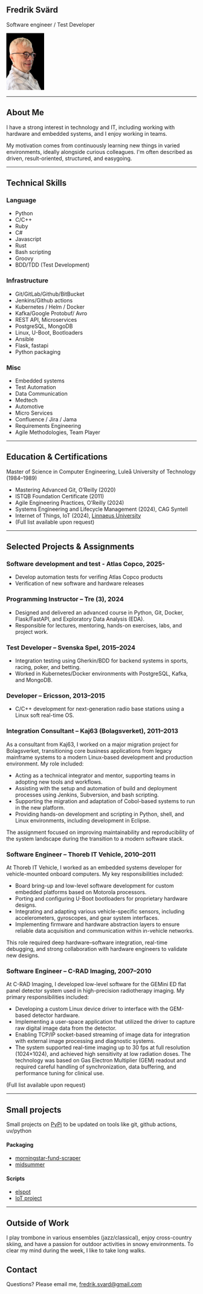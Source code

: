 
## Fredrik Svärd 

Software engineer / Test Developer

<img src="me-no_bl.png" alt="Description"  width="100" style="margin-right: 200px;">

---

## About Me  
I have a strong interest in technology and IT, including working with hardware and embedded systems, and I enjoy working in teams. 

My motivation comes from continuously learning new things in varied environments, ideally alongside curious colleagues. I'm often described as driven, result-oriented, structured, and easygoing.


---

## Technical Skills

### Language
- Python  
- C/C++  
- Ruby  
- C#  
- Javascript
- Rust 
- Bash scripting
- Groovy
- BDD/TDD (Test Development)  

### Infrastructure
- Git/GitLab/Github/BitBucket
- Jenkins/Github actions
- Kubernetes / Helm / Docker  
- Kafka/Google Protobuf/ Avro  
- REST API, Microservices  
- PostgreSQL, MongoDB  
- Linux, U-Boot, Bootloaders  
- Ansible
- Flask, fastapi
- Python packaging

### Misc 
- Embedded systems
- Test Automation  
- Data Communication
- Medtech
- Automotive
- Micro Services
- Confluence / Jira / Jama 
- Requirements Engineering  
- Agile Methodologies, Team Player

---

## Education & Certifications  
Master of Science in Computer Engineering, Luleå University of Technology (1984–1989)  
- Mastering Advanced Git, O’Reilly (2020)  
- ISTQB Foundation Certificate (2011)  
- Agile Engineering Practices, O’Reilly (2024)
- Systems Engineering and Lifecycle Management (2024), CAG Syntell
- Internet of Things, IoT (2024), [Linnaeus University](https://lnu.se/en/)
- (Full list available upon request)

---

## Selected Projects & Assignments

### Software development and test - Atlas Copco, 2025-
- Develop automation tests for verifing Atlas Copco products
- Verification of new software and hardware releases

### Programming Instructor – Tre (3), 2024  
- Designed and delivered an advanced course in Python, Git, Docker, Flask/FastAPI, and Exploratory Data Analysis (EDA).  
- Responsible for lectures, mentoring, hands-on exercises, labs, and project work.

### Test Developer – Svenska Spel, 2015–2024  
- Integration testing using Gherkin/BDD for backend systems in sports, racing, poker, and betting.  
- Worked in Kubernetes/Docker environments with PostgreSQL, Kafka, and MongoDB.

### Developer – Ericsson, 2013–2015  
- C/C++ development for next-generation radio base stations using a Linux soft real-time OS.


### Integration Consultant – Kaj63 (Bolagsverket), 2011–2013
As a consultant from Kaj63, I worked on a major migration project for Bolagsverket, transitioning core business applications from legacy mainframe systems to a modern Linux-based development and production environment. My role included:

- Acting as a technical integrator and mentor, supporting teams in adopting new tools and workflows.
- Assisting with the setup and automation of build and deployment processes using Jenkins, Subversion, and bash scripting.
- Supporting the migration and adaptation of Cobol-based systems to run in the new platform.
- Providing hands-on development and scripting in Python, shell, and Linux environments, including development in Eclipse.

The assignment focused on improving maintainability and reproducibility of the system landscape during the transition to a modern software stack.

### Software Engineer – Thoreb IT Vehicle, 2010–2011
At Thoreb IT Vehicle, I worked as an embedded systems developer for vehicle-mounted onboard computers. My key responsibilities included:

- Board bring-up and low-level software development for custom embedded platforms based on Motorola processors.
- Porting and configuring U-Boot bootloaders for proprietary hardware designs.
- Integrating and adapting various vehicle-specific sensors, including accelerometers, gyroscopes, and gear system interfaces.
- Implementing firmware and hardware abstraction layers to ensure reliable data acquisition and communication within in-vehicle networks.

This role required deep hardware–software integration, real-time debugging, and strong collaboration with hardware engineers to validate new designs.


### Software Engineer – C-RAD Imaging, 2007–2010
At C-RAD Imaging, I developed low-level software for the GEMini ED flat panel detector system used in high-precision radiotherapy imaging. My primary responsibilities included: 

- Developing a custom Linux device driver to interface with the GEM-based detector hardware.
- Implementing a user-space application that utilized the driver to capture raw digital image data from the detector.
- Enabling TCP/IP socket-based streaming of image data for integration with external image processing and diagnostic systems.
- The system supported real-time imaging up to 30 fps at full resolution (1024×1024), and achieved high sensitivity at low radiation doses. The technology was based on Gas Electron Multiplier (GEM) readout and required careful handling of synchronization, data buffering, and performance tuning for clinical use.

(Full list available upon request)

---

## Small projects

Small projects on [PyPi](https://pypi.org/) to be updated on tools like git, github actions, uv/python

#### Packaging

- [morningstar-fund-scraper](https://pypi.org/project/morningstar-fund-scraper)
- [midsummer](https://pypi.org/project/midsummer)

#### Scripts

- [elspot](https://github.com/nfredrik/otvunget)
- [IoT project](https://github.com/nfredrik/mickarucken)

---

## Outside of Work  
I play trombone in various ensembles (jazz/classical), enjoy cross-country skiing, and have a passion for outdoor activities in snowy environments. To clear my mind during the week, I like to take long walks.

## Contact

Questions? Please email me, [fredrik.svard@gmail.com](fredrik.svard@gmail.com)


  
